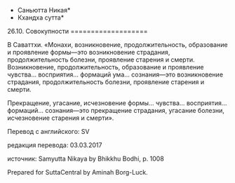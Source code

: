 * Саньютта Никая*
* Кхандха сутта*

26\.10\. Совокупности
\=\=\=\=\=\=\=\=\=\=\=\=\=\=\=\=\=\=\=

В Саваттхи\. «Монахи, возникновение, продолжительность, образование и проявление формы—это возникновение страдания, продолжительность болезни, проявление старения и смерти\. Возникновение, продолжительность, образование и проявление чувства… восприятия… формаций ума… сознания—это возникновение страдания, продолжительность болезни, проявление старения и смерти\.

Прекращение, угасание, исчезновение формы… чувства… восприятия… формаций… сознания—это прекращение страдания, угасание болезни, исчезновение старения и смерти»\.

Перевод с английского: SV

редакция перевода: 03\.03\.2017

источник: Samyutta Nikaya by Bhikkhu Bodhi, p\. 1008

Prepared for SuttaCentral by Aminah Borg\-Luck\.